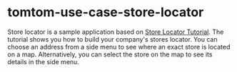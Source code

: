 # tomtom-use-case-store-locator

Store locator is a sample application based on <a href="https://developer.tomtom.com/maps-sdk-web/tutorials-use-cases/store-locator">Store Locator Tutorial</a>. 
The tutorial shows you how to build your company's stores locator. You can choose an address from a side menu to see where an exact store is located on a map. Alternatively, you can select the store on the map to see its details in the side menu.
